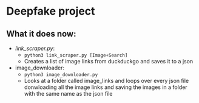 # Deepfake project

## What it does now:
- *link_scraper.py*:
    - `python3 link_scraper.py [Image+Search]`
    - Creates a list of image links from duckduckgo and saves it to a json
- image_downloader:
    - `python3 image_downloader.py`
    - Looks at a folder called image_links and loops over every json file donwloading all the image links and saving the images in a folder with the same name as the json file 